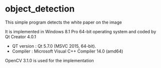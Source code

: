 # object_detection
This simple program detects the white paper on the image

It is implemented in Windows 8.1 Pro 64-bit operating system and coded by Qt Creator 4.0.1 
- QT version : Qt 5.7.0 (MSVC 2015, 64-bit).
- Compiler   : Microsoft Visual C++ Compiler 14.0 (amd64)

OpenCV 3.1.0 is used for the implementation
